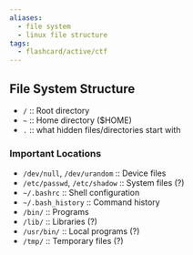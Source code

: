 ```yaml
---
aliases:
  - file system
  - linux file structure
tags:
  - flashcard/active/ctf
---
```




## File System Structure
- `/` ::  Root directory <!--SR:!2024-12-18,4,270-->
- `~` :: Home directory ($HOME) <!--SR:!2024-12-17,3,250-->
- `.` :: what hidden files/directories start with <!--SR:!2024-12-18,4,270-->

### Important Locations
- `/dev/null`, `/dev/urandom` :: Device files <!--SR:!2024-12-18,4,270-->
- `/etc/passwd`, `/etc/shadow` :: System files (?) <!--SR:!2024-12-18,4,270-->
- `~/.bashrc` :: Shell configuration <!--SR:!2024-12-17,3,250-->
- `~/.bash_history` :: Command history <!--SR:!2024-12-15,1,230-->
- `/bin/` :: Programs <!--SR:!2024-12-18,4,270-->
- `/lib/` :: Libraries (?) <!--SR:!2024-12-18,4,270-->
- `/usr/bin/` :: Local programs (?) <!--SR:!2024-12-18,4,270-->
- `/tmp/` :: Temporary files (?) <!--SR:!2024-12-15,1,230-->